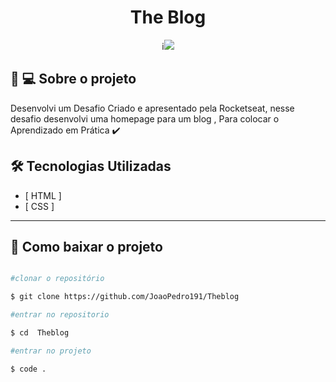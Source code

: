 <h1 align="center">The Blog</h1>

<div align = "center">
     i<img src= "./assets/blog.gif" >
</div>

## 📝 💻 Sobre o projeto

Desenvolvi um Desafio Criado e apresentado pela Rocketseat, nesse desafio desenvolvi uma homepage para um blog , Para colocar o Aprendizado em Prática ✔️

## 🛠 Tecnologias Utilizadas

- [ HTML ]
- [ CSS ]

---

## 📁 Como baixar o projeto

```bash

#clonar o repositório

$ git clone https://github.com/JoaoPedro191/Theblog

#entrar no repositorio

$ cd  Theblog

#entrar no projeto

$ code .

```
